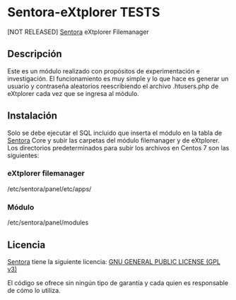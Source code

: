 # Sentora-eXtplorer TESTS
[NOT RELEASED] [Sentora](https://github.com/sentora/sentora-core) eXtplorer Filemanager


## Descripción

Este es un módulo realizado con propósitos de experimentación e investigación. El funcionamiento es muy simple y lo que hace es generar un usuario y contraseña aleatorios reescribiendo el archivo .htusers.php de eXtplorer cada vez que se ingresa al módulo.


## Instalación
Solo se debe ejecutar el SQL incluido que inserta el módulo en la tabla de [Sentora](https://github.com/sentora/sentora-core) Core y subir las carpetas del módulo filemanager y de eXtplorer.
Los directorios predeterminados para subir los archivos en Centos 7 son las siguientes:

### eXtplorer filemanager
/etc/sentora/panel/etc/apps/

### Módulo
/etc/sentora/panel/modules


## Licencia
[Sentora](https://github.com/sentora/sentora-core) tiene la siguiente licencia: [GNU GENERAL PUBLIC LICENSE (GPL v3)](https://www.gnu.org/licenses/gpl-3.0.en.html)

El código se ofrece sin ningún tipo de garantía y cada quien es responsable de cómo lo utiliza.
